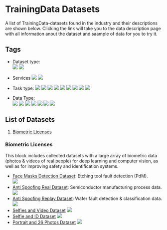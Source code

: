 # TrainingData Datasets

A list of TrainingData-datasets found in the industry and their descriptions are shown below. Clicking the link will take you to the data description page with all information anout the dataset and saample of data for you to try it.



<a name="tags"></a>

## Tags

- Dataset type:  
  ![](https://img.shields.io/badge/dataset_type-License-blue)
  ![](https://img.shields.io/badge/dataset_type-On_demand-darkblue)

- Services 
  ![](https://img.shields.io/badge/service-Data%20Annotation-coral)
  ![](https://img.shields.io/badge/service-Data_Collection-yellow)
  
- Task type:
  ![](https://img.shields.io/badge/task_type-AntiSpoofing-green)
  ![](https://img.shields.io/badge/task_type-Bounding_Box_Detection-darkgreen)
  ![](https://img.shields.io/badge/task_type-Classification-yellow)
  ![](https://img.shields.io/badge/task_type-Computer%20Vision-orange)
  ![](https://img.shields.io/badge/task_type-Data%20Generation-lightgray)
  ![](https://img.shields.io/badge/task_type-Reidentification-red)
  ![](https://img.shields.io/badge/task_type-Segmentation-purple)
  ![](https://img.shields.io/badge/task_type-Transcription-magenta)
  ![](https://img.shields.io/badge/task_type-iBeta-lightyellow)

- Data Type:  
  ![](https://img.shields.io/badge/data_type-Biometrics-pinegreen)
  ![](https://img.shields.io/badge/data_type-Content%26Language-aqua)
  ![](https://img.shields.io/badge/data_type-E_commerce-maroon)
  ![](https://img.shields.io/badge/data_type-Healthcare-teal)
  ![](https://img.shields.io/badge/data_type-Smart_City-indigo)
  ![](https://img.shields.io/badge/data_type-iBeta-lightyellow)
  ![](https://img.shields.io/badge/data_type-Others-gold)
  

## List of Datasets

1. [ Biometric Licenses ](#bio_l)

<a name="bio_l"></a>

### Biometric Licenses
This block includes collected datasets with a large array of biometric data (photos & videos of real people) for deep learning and computer vision, as well as for improving safety and identification systems.

- [Face Masks Detection Dataset](<https://github.com/Trainingdata-datamarket/Face-Masks-Detection>): Etching tool fault detection (PdM).  
  ![](https://img.shields.io/badge/dataset_type-License-blue)
- [Anti Spoofing Real Dataset](<https://github.com/Trainingdata-datamarket/Anti-Spoofing-Real-Dataset>): Semiconductor manufacturing process data.  
  ![](https://img.shields.io/badge/dataset_type-License-blue)
- [Anti Spoofing Replay Dataset](<https://github.com/Trainingdata-datamarket/Anti-Spoofing-Replay-Dataset>): Wafer fault detection & classification data.  
  ![](https://img.shields.io/badge/dataset_type-License-blue)
- [Selfies and Video Dataset](<https://github.com/Trainingdata-datamarket/Selfies-and-video-dataset>)
  ![](https://img.shields.io/badge/dataset_type-License-blue)
- [Selfie and ID Dataset](<https://github.com/Trainingdata-datamarket/Selfie-and-ID-Dataset>)
  ![](https://img.shields.io/badge/dataset_type-License-blue)
- [Portrait and 26 Photos Dataset](<https://github.com/Trainingdata-datamarket/Portrait-and-26-Photos>)
  ![](https://img.shields.io/badge/dataset_type-License-blue)
